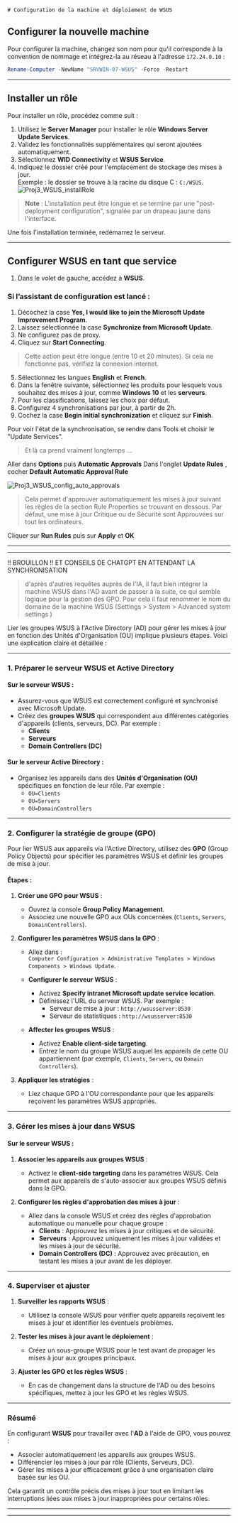                                                                                                                                                                                                                                                 # Configuration de la machine et déploiement de WSUS

## Configurer la nouvelle machine

Pour configurer la machine, changez son nom pour qu'il corresponde à la convention de nommage et intégrez-la au réseau à l'adresse `172.24.0.10` :

```powershell
Rename-Computer -NewName "SRVWIN-07-WSUS" -Force -Restart
```

---

## Installer un rôle

Pour installer un rôle, procédez comme suit :

1. Utilisez le **Server Manager** pour installer le rôle **Windows Server Update Services**.
2. Validez les fonctionnalités supplémentaires qui seront ajoutées automatiquement.
3. Sélectionnez **WID Connectivity** et **WSUS Service**.
4. Indiquez le dossier créé pour l'emplacement de stockage des mises à jour.  
   Exemple : le dossier se trouve à la racine du disque C : `C:/WSUS`.
![Proj3_WSUS_installRole](https://github.com/user-attachments/assets/1bbf67ee-69d4-4a07-ab95-d487dba61986)

> **Note** : L'installation peut être longue et se termine par une "post-deployment configuration", signalée par un drapeau jaune dans l'interface.

Une fois l'installation terminée, redémarrez le serveur.

---

## Configurer WSUS en tant que service

1. Dans le volet de gauche, accédez à **WSUS**.

### Si l’assistant de configuration est lancé :

1. Décochez la case **Yes, I would like to join the Microsoft Update Improvement Program**.
2. Laissez sélectionnée la case **Synchronize from Microsoft Update**.
3. Ne configurez pas de proxy.
4. Cliquez sur **Start Connecting**. 
> Cette action peut être longue (entre 10 et 20 minutes).  Si cela ne fonctionne pas, vérifiez la connexion internet.
5. Sélectionnez les langues **English** et **French**.
6. Dans la fenêtre suivante, sélectionnez les produits pour lesquels vous souhaitez des mises à jour, comme **Windows 10** et les **serveurs**.
7. Pour les classifications, laissez les choix par défaut.
8. Configurez 4 synchronisations par jour, à partir de 2h.
9. Cochez la case **Begin initial synchronization** et cliquez sur **Finish**.

Pour voir l'état de la synchronisation, se rendre dans Tools et choisir le "Update Services". 

> Et là ca prend vraiment longtemps ...

Aller dans **Options** puis **Automatic Approvals**
Dans l'onglet **Update Rules** , cocher **Default Automatic Approval Rule**

![Proj3_WSUS_config_auto_approvals](https://github.com/user-attachments/assets/cb2d4812-64ee-4059-89f0-67b684688584)

> Cela permet d'approuver automatiquement les mises à jour suivant les règles de la section Rule Properties se trouvant en dessous. Par défaut, une mise à jour Critique ou de Sécurité sont Approuvées sur tout les ordinateurs.

Cliquer sur **Run Rules** puis sur **Apply** et **OK**


-----------------------------------------------------------------------------
-----------------------------------------------------------------------------
!! BROUILLON !! ET CONSEILS DE CHATGPT EN ATTENDANT LA SYNCHRONISATION

> d'après d'autres requêtes auprès de l'IA, il faut bien intégrer la machine WSUS dans l'AD avant de passer à la suite, ce qui semble logique pour la gestion des GPO.
> Pour cela il faut renommer le nom du domaine de la machine WSUS (Settings > System > Advanced system settings )


Lier les groupes WSUS à l'Active Directory (AD) pour gérer les mises à jour en fonction des Unités d'Organisation (OU) implique plusieurs étapes. Voici une explication claire et détaillée :

---

### 1. Préparer le serveur WSUS et Active Directory

#### Sur le serveur WSUS :  
- Assurez-vous que WSUS est correctement configuré et synchronisé avec Microsoft Update.
- Créez des **groupes WSUS** qui correspondent aux différentes catégories d'appareils (clients, serveurs, DC). Par exemple :
  - **Clients**
  - **Serveurs**
  - **Domain Controllers (DC)**

#### Sur le serveur Active Directory :
- Organisez les appareils dans des **Unités d'Organisation (OU)** spécifiques en fonction de leur rôle. Par exemple :
  - `OU=Clients`
  - `OU=Servers`
  - `OU=DomainControllers`

---

### 2. Configurer la stratégie de groupe (GPO)

Pour lier WSUS aux appareils via l'Active Directory, utilisez des **GPO** (Group Policy Objects) pour spécifier les paramètres WSUS et définir les groupes de mise à jour.

#### Étapes :
1. **Créer une GPO pour WSUS** :  
   - Ouvrez la console **Group Policy Management**.
   - Associez une nouvelle GPO aux OUs concernées (`Clients`, `Servers`, `DomainControllers`).

2. **Configurer les paramètres WSUS dans la GPO** :
   - Allez dans :  
     `Computer Configuration > Administrative Templates > Windows Components > Windows Update`.

   - **Configurer le serveur WSUS** :
     - Activez **Specify intranet Microsoft update service location**.
     - Définissez l'URL du serveur WSUS. Par exemple :
       - Serveur de mise à jour : `http://wsusserver:8530`
       - Serveur de statistiques : `http://wsusserver:8530`

   - **Affecter les groupes WSUS** :
     - Activez **Enable client-side targeting**.
     - Entrez le nom du groupe WSUS auquel les appareils de cette OU appartiennent (par exemple, `Clients`, `Servers`, ou `Domain Controllers`).

3. **Appliquer les stratégies** :  
   - Liez chaque GPO à l'OU correspondante pour que les appareils reçoivent les paramètres WSUS appropriés.

---

### 3. Gérer les mises à jour dans WSUS

#### Sur le serveur WSUS :
1. **Associer les appareils aux groupes WSUS** :
   - Activez le **client-side targeting** dans les paramètres WSUS. Cela permet aux appareils de s'auto-associer aux groupes WSUS définis dans la GPO.

2. **Configurer les règles d'approbation des mises à jour** :
   - Allez dans la console WSUS et créez des règles d'approbation automatique ou manuelle pour chaque groupe :
     - **Clients** : Approuvez les mises à jour critiques et de sécurité.
     - **Serveurs** : Approuvez uniquement les mises à jour validées et les mises à jour de sécurité.
     - **Domain Controllers (DC)** : Approuvez avec précaution, en testant les mises à jour avant de les déployer.

---

### 4. Superviser et ajuster

1. **Surveiller les rapports WSUS** :  
   - Utilisez la console WSUS pour vérifier quels appareils reçoivent les mises à jour et identifier les éventuels problèmes.

2. **Tester les mises à jour avant le déploiement** :
   - Créez un sous-groupe WSUS pour le test avant de propager les mises à jour aux groupes principaux.

3. **Ajuster les GPO et les règles WSUS** :  
   - En cas de changement dans la structure de l'AD ou des besoins spécifiques, mettez à jour les GPO et les règles WSUS.

---

### Résumé

En configurant **WSUS** pour travailler avec l'**AD** à l'aide de GPO, vous pouvez :
- Associer automatiquement les appareils aux groupes WSUS.
- Différencier les mises à jour par rôle (Clients, Serveurs, DC).
- Gérer les mises à jour efficacement grâce à une organisation claire basée sur les OU.

Cela garantit un contrôle précis des mises à jour tout en limitant les interruptions liées aux mises à jour inappropriées pour certains rôles.


-----------------------------------------------------------------------------
-----------------------------------------------------------------------------
